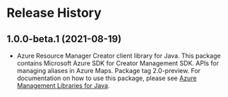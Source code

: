 # Release History

## 1.0.0-beta.1 (2021-08-19)

- Azure Resource Manager Creator client library for Java. This package contains Microsoft Azure SDK for Creator Management SDK. APIs for managing aliases in Azure Maps. Package tag 2.0-preview. For documentation on how to use this package, please see [Azure Management Libraries for Java](https://aka.ms/azsdk/java/mgmt).

